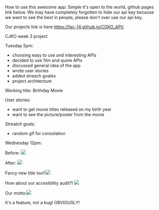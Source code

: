 How to use this awesome app:
Simple it's open to the world, github pages link below. We may have completely forgotten to hide our api key because we want to see the best in people, please don't over use our api key.

Our projects link is here https://fac-14.github.io/CGKO_API/.

CJKO week 3 project

Tuesday 5pm:

- choosing easy to use and interesting APIs
- decided to use film and quote APIs
- discussed general idea of the app
- wrote user stories
- added streach goales
- project architecture


Working title: Birthday Movie

User stories:
- want to get movie titles released on my birth year
- want to see the picture/poster from the movie

Streatch goals:
- random gif for consolation

Wednesday 12pm:

Before:
![](https://i.imgur.com/gbmDykx.jpg)

After:
![](https://i.imgur.com/oJbq1jp.png)

Fancy new title too!!![](https://i.imgur.com/jGaQcpu.png)

How about our accesibility audit?!
![](https://i.imgur.com/lyaD8Dx.png)

Our motto:![](https://i.imgur.com/3UZjGZ7.png)

It's a feature, not a bug! OBVIOUSLY!
